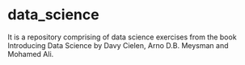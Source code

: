# data_science
It is a repository comprising of data science exercises from the book Introducing Data Science by Davy Cielen, Arno D.B. Meysman and Mohamed Ali.
